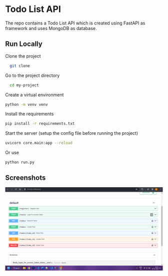 # Todo List API

The repo contains a Todo List API which is created using FastAPI as framework and uses MongoDB as database.

## Run Locally

Clone the project

```bash
  git clone
```

Go to the project directory

```bash
  cd my-project
```

Create a virtual environment

```bash
python -m venv venv
```

Install the requirements

```bash
pip install -r requirements.txt
```

Start the server (setup the config file before running the project)

```bash
uvicorn core.main:app --reload
```

Or use

```bash
python run.py
```

## Screenshots

![API docs](screenshots/api-docs.png?raw=true "API Docs")
